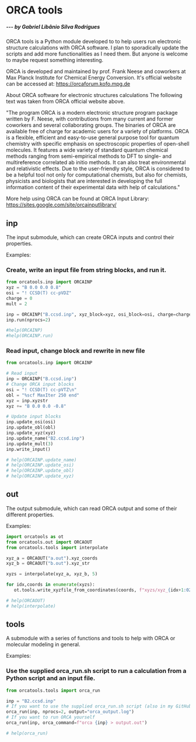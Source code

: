 # ORCA tools
##### --- by Gabriel Libânio Silva Rodrigues

ORCA tools is a Python module developed to to help users run electronic structure calculations with ORCA software. I plan to sporadically update the scripts and add more functionalities as I need them. But anyone is welcome to maybe request something interesting.

ORCA is developed and maintained by prof. Frank Neese and coworkers at Max Planck Institute for Chemical Energy Conversion. It's official website can be accessed at: https://orcaforum.kofo.mpg.de

About ORCA software for electronic structures calculations
The following text was taken from ORCA official website above.

"The program ORCA is a modern electronic structure program package written by F. Neese, with contributions from many current and former coworkers and several collaborating groups. The binaries of ORCA are available free of charge for academic users for a variety of platforms. ORCA is a flexible, efficient and easy-to-use general purpose tool for quantum chemistry with specific emphasis on spectroscopic properties of open-shell molecules. It features a wide variety of standard quantum chemical methods ranging from semi-empirical methods to DFT to single- and multireference correlated ab initio methods. It can also treat environmental and relativistic effects. Due to the user-friendly style, ORCA is considered to be a helpful tool not only for computational chemists, but also for chemists, physicists and biologists that are interested in developing the full information content of their experimental data with help of calculations."

More help using ORCA can be found at ORCA Input Library: https://sites.google.com/site/orcainputlibrary/

## inp
The input submodule, which can create ORCA inputs and control their properties.

Examples:

### Create, write an input file from string blocks, and run it.
```python
from orcatools.inp import ORCAINP
xyz = "B 0.0 0.0 0.8"
osi = "! CCSD(T) cc-pVDZ"
charge = 0
mult = 2

inp = ORCAINP("B.ccsd.inp", xyz_block=xyz, osi_block=osi, charge=charge, mult=mult)
inp.run(nprocs=2)

#help(ORCAINP)
#help(ORCAINP.run)
```

### Read input, change block and rewrite in new file
```python
from orcatools.inp import ORCAINP

# Read input
inp = ORCAINP("B.ccsd.inp")
# Change ORCA input blocks
osi = "! CCSD(T) cc-pVTZ\n"
obl = "%scf MaxIter 250 end"
xyz = inp.xyzstr
xyz += "B 0.0 0.0 -0.8"

# Update input blocks
inp.update_osi(osi)
inp.update_obl(obl)
inp.update_xyz(xyz)
inp.update_name("B2.ccsd.inp")
inp.update_mult(3)
inp.write_input()

# help(ORCAINP.update_name)
# help(ORCAINP.update_osi)
# help(ORCAINP.update_obl)
# help(ORCAINP.update_xyz)
```

## out
The output submodule, which can read ORCA output and some of their different properties.

Examples:

```python
import orcatools as ot
from orcatools.out import ORCAOUT
from orcatools.tools import interpolate

xyz_a = ORCAOUT("a.out").xyz_coords
xyz_b = ORCAOUT("b.out").xyz_str

xyzs = interpolate(xyz_a, xyz_b, 5)

for idx,coords in enumerate(xyzs):
   ot.tools.write_xyzfile_from_coordinates(coords, f"xyzs/xyz_{idx+1:02d}.xyz")

# help(ORCAOUT)
# help(interpolate)
```

## tools
A submodule with a series of functions and tools to help with ORCA or molecular modeling in general.

Examples:

### Use the supplied orca_run.sh script to run a calculation from a Python script and an input file.
```python
from orcatools.tools import orca_run

inp = "B2.ccsd.inp"
# If you want to use the supplied orca_run.sh script (also in my GitHub)
orca_run(inp, nprocs=2, output="orca_output.log")
# If you want to run ORCA yourself
orca_run(inp, orca_command=f"orca {inp} > output.out")

# help(orca_run)
```
